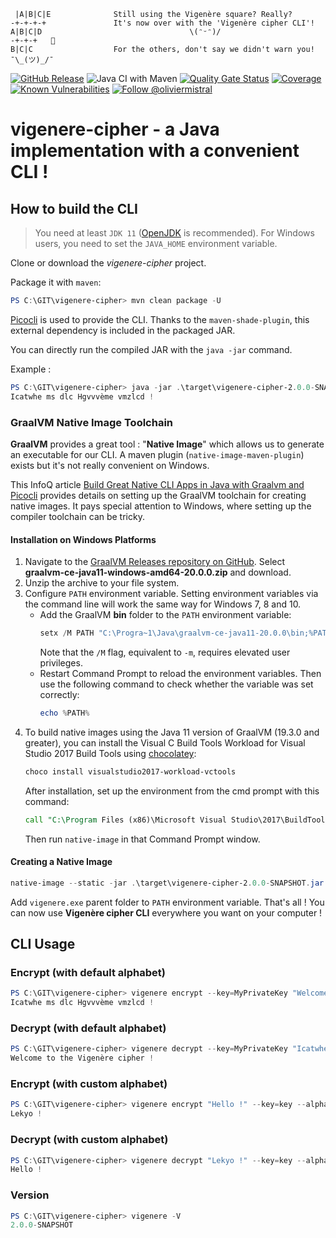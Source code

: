 ```
 |A|B|C|E              Still using the Vigenère square? Really?
-+-+-+-+               It's now over with the 'Vigenère cipher CLI'!
A|B|C|D                                 \(ᵔᵕᵔ)/
-+-+-+   🤔
B|C|C                  For the others, don't say we didn't warn you! ¯\_(ツ)_/¯
``` 

[![GitHub Release](https://img.shields.io/github/release/magnasilvar/vigenere-cipher.svg)](https://github.com/magnasilvar/vigenere-cipher/releases)
![Java CI with Maven](https://github.com/magnasilvar/vigenere-cipher/workflows/Java%20CI%20with%20Maven/badge.svg)
[![Quality Gate Status](https://sonarcloud.io/api/project_badges/measure?project=magnasilvar_vigenere-cipher&metric=alert_status)](https://sonarcloud.io/dashboard?id=magnasilvar_vigenere-cipher)
[![Coverage](https://sonarcloud.io/api/project_badges/measure?project=magnasilvar_vigenere-cipher&metric=coverage)](https://sonarcloud.io/dashboard?id=magnasilvar_vigenere-cipher)
[![Known Vulnerabilities](https://snyk.io/test/github/magnasilvar/vigenere-cipher/badge.svg?targetFile=pom.xml)](https://snyk.io/test/github/magnasilvar/vigenere-cipher?targetFile=pom.xml)
[![Follow @oliviermistral](https://img.shields.io/twitter/follow/oliviermistral.svg?style=social)](https://twitter.com/intent/follow?screen_name=oliviermistral)

# vigenere-cipher - a Java implementation with a convenient **CLI** !

## How to build the CLI

> You need at least `JDK 11` ([OpenJDK](https://openjdk.java.net/) is recommended).
> For Windows users, you need to set the `JAVA_HOME` environment variable.

Clone or download the _vigenere-cipher_ project.

Package it with `maven`:
```powershell
PS C:\GIT\vigenere-cipher> mvn clean package -U
```

[Picocli](https://github.com/remkop/picocli) is used to provide the CLI. Thanks to the `maven-shade-plugin`, this external dependency is included in the packaged JAR.

You can directly run the compiled JAR with the `java -jar` command.

Example :
```powershell
PS C:\GIT\vigenere-cipher> java -jar .\target\vigenere-cipher-2.0.0-SNAPSHOT.jar encrypt --key=MyPrivateKey "Welcome to the Vigenère cipher !"
Icatwhe ms dlc Hgvvvème vmzlcd !
```

### GraalVM Native Image Toolchain

**GraalVM** provides a great tool : "**Native Image**" which allows us to generate an executable for our CLI. A maven plugin (`native-image-maven-plugin`) exists but it's not really convenient on Windows.

This InfoQ article [Build Great Native CLI Apps in Java with Graalvm and Picocli](https://www.infoq.com/articles/java-native-cli-graalvm-picocli/) provides details on setting up the GraalVM toolchain for creating native images. It pays special attention to Windows, where setting up the compiler toolchain can be tricky.

#### Installation on Windows Platforms

1. Navigate to the [GraalVM Releases repository on GitHub](https://github.com/graalvm/graalvm-ce-builds/releases). Select **graalvm-ce-java11-windows-amd64-20.0.0.zip** and download.
2. Unzip the archive to your file system.
3. Configure `PATH` environment variable. Setting environment variables via the command line will work the same way for Windows 7, 8 and 10.
    * Add the GraalVM **bin** folder to the `PATH` environment variable:
      ```powershell
      setx /M PATH "C:\Progra~1\Java\graalvm-ce-java11-20.0.0\bin;%PATH%"
      ```
      Note that the `/M` flag, equivalent to `-m`, requires elevated user privileges.
    * Restart Command Prompt to reload the environment variables. Then use the following command to check whether the variable was set correctly:
      ```powershell
      echo %PATH%
      ```
4. To build native images using the Java 11 version of GraalVM (19.3.0 and greater), you can install the Visual C Build Tools Workload for Visual Studio 2017 Build Tools using [chocolatey](https://chocolatey.org/docs/installation):
    ```powershell
    choco install visualstudio2017-workload-vctools
    ```
    After installation, set up the environment from the cmd prompt with this command:
    ```bat
    call "C:\Program Files (x86)\Microsoft Visual Studio\2017\BuildTools\VC\Auxiliary\Build\vcvars64.bat"
    ```
    Then run `native-image` in that Command Prompt window.

#### Creating a Native Image

```powershell
native-image --static -jar .\target\vigenere-cipher-2.0.0-SNAPSHOT.jar vigenere
```

Add `vigenere.exe` parent folder to `PATH` environment variable. That's all ! You can now use **Vigenère cipher CLI** everywhere you want on your computer !

## CLI Usage

### Encrypt (with default alphabet)
```powershell
PS C:\GIT\vigenere-cipher> vigenere encrypt --key=MyPrivateKey "Welcome to the Vigenère cipher !"
Icatwhe ms dlc Hgvvvème vmzlcd !
```

### Decrypt (with default alphabet)
```powershell
PS C:\GIT\vigenere-cipher> vigenere decrypt --key=MyPrivateKey "Icatwhe ms dlc Hgvvvème vmzlcd !"
Welcome to the Vigenère cipher !
```

### Encrypt (with custom alphabet)
```powershell
PS C:\GIT\vigenere-cipher> vigenere encrypt "Hello !" --key=key --alphabet=ehkloy
Lekyo !
```

### Decrypt (with custom alphabet)
```powershell
PS C:\GIT\vigenere-cipher> vigenere decrypt "Lekyo !" --key=key --alphabet=ehkloy
Hello !
```

### Version
```powershell
PS C:\GIT\vigenere-cipher> vigenere -V
2.0.0-SNAPSHOT
```
